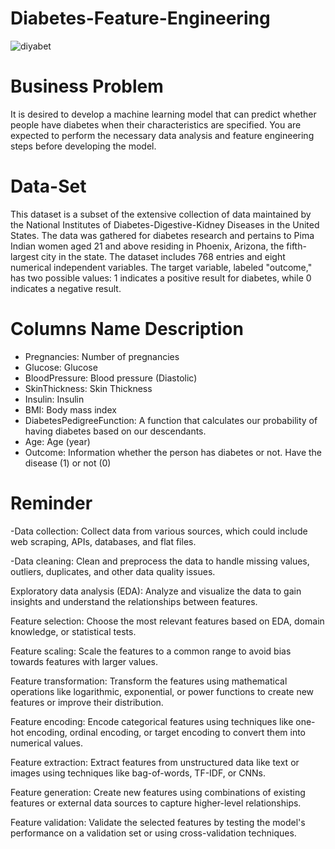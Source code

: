# Diabetes-Feature-Engineering

![diyabet](https://user-images.githubusercontent.com/126112467/232756617-cbc1b25e-faae-49a6-aeea-4da874a8338b.jpg)

# Business Problem
It is desired to develop a machine learning model that can predict whether people have diabetes when their characteristics are specified. You are expected to perform the necessary data analysis and feature engineering steps before developing the model.

# Data-Set
This dataset is a subset of the extensive collection of data maintained by the National Institutes of Diabetes-Digestive-Kidney Diseases in the United States. The data was gathered for diabetes research and pertains to Pima Indian women aged 21 and above residing in Phoenix, Arizona, the fifth-largest city in the state. The dataset includes 768 entries and eight numerical independent variables. The target variable, labeled "outcome," has two possible values: 1 indicates a positive result for diabetes, while 0 indicates a negative result.

# Columns Name  Description
- Pregnancies:	Number of pregnancies
- Glucose: Glucose
- BloodPressure: Blood pressure (Diastolic)
- SkinThickness: Skin Thickness
- Insulin: Insulin
- BMI:	Body mass index
- DiabetesPedigreeFunction:	A function that calculates our probability of having diabetes based on our descendants.
- Age:	Age (year)
- Outcome:	Information whether the person has diabetes or not. Have the disease (1) or not (0)

# Reminder
-Data collection: Collect data from various sources, which could include web scraping, APIs, databases, and flat files.

-Data cleaning: Clean and preprocess the data to handle missing values, outliers, duplicates, and other data quality issues.

Exploratory data analysis (EDA): Analyze and visualize the data to gain insights and understand the relationships between features.

Feature selection: Choose the most relevant features based on EDA, domain knowledge, or statistical tests.

Feature scaling: Scale the features to a common range to avoid bias towards features with larger values.

Feature transformation: Transform the features using mathematical operations like logarithmic, exponential, or power functions to create new features or improve  their distribution.

Feature encoding: Encode categorical features using techniques like one-hot encoding, ordinal encoding, or target encoding to convert them into numerical values.

Feature extraction: Extract features from unstructured data like text or images using techniques like bag-of-words, TF-IDF, or CNNs.

Feature generation: Create new features using combinations of existing features or external data sources to capture higher-level relationships.

Feature validation: Validate the selected features by testing the model's performance on a validation set or using cross-validation techniques.

